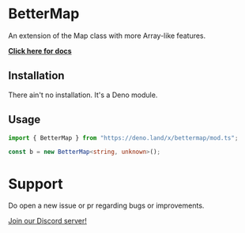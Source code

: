 # BetterMap

An extension of the Map class with more Array-like features.

**[Click here for docs](https://doc.deno.land/https://deno.land/x/bettermap/mod.ts)**

## Installation

There ain't no installation. It's a Deno module.

## Usage

```ts
import { BetterMap } from "https://deno.land/x/bettermap/mod.ts";

const b = new BetterMap<string, unknown>();
```

# Support

Do open a new issue or pr regarding bugs or improvements.

[Join our Discord server!](https://discord.gg/A69vvdK)
